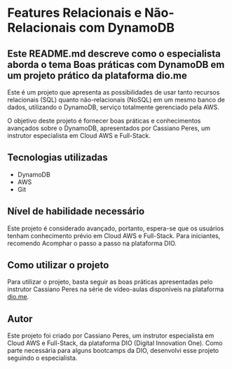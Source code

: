 # Features Relacionais e Não-Relacionais com DynamoDB

## Este README.md descreve como o especialista aborda o tema Boas práticas com DynamoDB em um projeto prático da plataforma dio.me

Este é um projeto que apresenta as possibilidades de usar tanto recursos relacionais (SQL) quanto não-relacionais (NoSQL) em um mesmo banco de dados, utilizando o DynamoDB, serviço totalmente gerenciado pela AWS.

O objetivo deste projeto é fornecer boas práticas e conhecimentos avançados sobre o DynamoDB, apresentados por Cassiano Peres, um instrutor especialista em Cloud AWS e Full-Stack.

## Tecnologias utilizadas

- DynamoDB
- AWS
- Git

## Nível de habilidade necessário

Este projeto é considerado avançado, portanto, espera-se que os usuários tenham conhecimento prévio em Cloud AWS e Full-Stack. Para iniciantes, recomendo Acomphar o passo a passo na plataforma DIO.

## Como utilizar o projeto

Para utilizar o projeto, basta seguir as boas práticas apresentadas pelo instrutor Cassiano Peres na série de vídeo-aulas disponíveis na plataforma [dio.me](https://dio.me).

## Autor

Este projeto foi criado por Cassiano Peres, um instrutor especialista em Cloud AWS e Full-Stack, da plataforma DIO (Digital Innovation One). Como parte necessária para alguns bootcamps da DIO, desenvolvi esse projeto seguindo o especialista.
